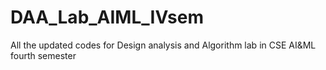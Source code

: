 # DAA_Lab_AIML_IVsem
All the updated codes for Design analysis and Algorithm lab in CSE AI&amp;ML fourth semester
